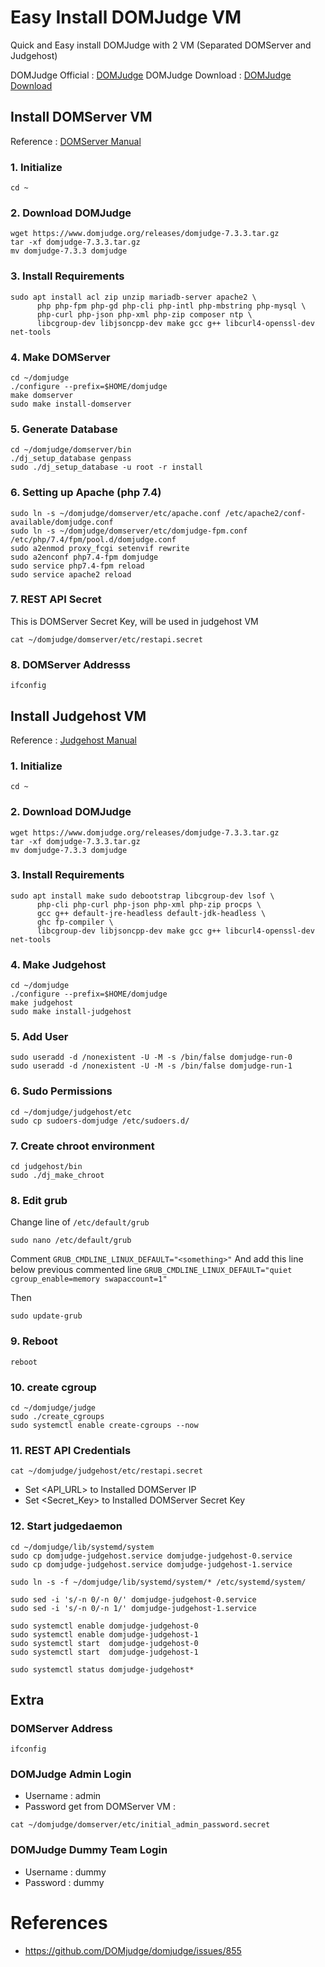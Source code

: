 # Easy Install DOMJudge VM
Quick and Easy install DOMJudge with 2 VM (Separated DOMServer and Judgehost)

DOMJudge Official : [DOMJudge](https://www.domjudge.org)
DOMJudge Download : [DOMJudge Download](https://www.domjudge.org/download)

## Install DOMServer VM
Reference : [DOMServer Manual](https://www.domjudge.org/docs/manual/7.3/install-domserver.html)

### 1. Initialize
```
cd ~
```

### 2. Download DOMJudge
```
wget https://www.domjudge.org/releases/domjudge-7.3.3.tar.gz
tar -xf domjudge-7.3.3.tar.gz
mv domjudge-7.3.3 domjudge
```

### 3. Install Requirements
```
sudo apt install acl zip unzip mariadb-server apache2 \
      php php-fpm php-gd php-cli php-intl php-mbstring php-mysql \
      php-curl php-json php-xml php-zip composer ntp \
      libcgroup-dev libjsoncpp-dev make gcc g++ libcurl4-openssl-dev net-tools
```

### 4. Make DOMServer
```
cd ~/domjudge
./configure --prefix=$HOME/domjudge
make domserver
sudo make install-domserver
```

### 5. Generate Database
```
cd ~/domjudge/domserver/bin
./dj_setup_database genpass
sudo ./dj_setup_database -u root -r install
```

### 6. Setting up Apache (php 7.4)
```
sudo ln -s ~/domjudge/domserver/etc/apache.conf /etc/apache2/conf-available/domjudge.conf
sudo ln -s ~/domjudge/domserver/etc/domjudge-fpm.conf /etc/php/7.4/fpm/pool.d/domjudge.conf
sudo a2enmod proxy_fcgi setenvif rewrite
sudo a2enconf php7.4-fpm domjudge
sudo service php7.4-fpm reload
sudo service apache2 reload
```

### 7. REST API Secret
This is DOMServer Secret Key, will be used in judgehost VM
```
cat ~/domjudge/domserver/etc/restapi.secret
```

### 8. DOMServer Addresss
```
ifconfig
```

## Install Judgehost VM
Reference : [Judgehost Manual](https://www.domjudge.org/docs/manual/7.3/install-judgehost.html)

### 1. Initialize
```
cd ~
```

### 2. Download DOMJudge
```
wget https://www.domjudge.org/releases/domjudge-7.3.3.tar.gz
tar -xf domjudge-7.3.3.tar.gz
mv domjudge-7.3.3 domjudge
```

### 3. Install Requirements
```
sudo apt install make sudo debootstrap libcgroup-dev lsof \
      php-cli php-curl php-json php-xml php-zip procps \
      gcc g++ default-jre-headless default-jdk-headless \
      ghc fp-compiler \
      libcgroup-dev libjsoncpp-dev make gcc g++ libcurl4-openssl-dev net-tools
```

### 4. Make Judgehost
```
cd ~/domjudge
./configure --prefix=$HOME/domjudge
make judgehost
sudo make install-judgehost
```

### 5. Add User
```
sudo useradd -d /nonexistent -U -M -s /bin/false domjudge-run-0
sudo useradd -d /nonexistent -U -M -s /bin/false domjudge-run-1
```

### 6. Sudo Permissions
```
cd ~/domjudge/judgehost/etc
sudo cp sudoers-domjudge /etc/sudoers.d/
```

### 7. Create chroot environment
```
cd judgehost/bin
sudo ./dj_make_chroot
```

### 8. Edit grub
Change line of  ```/etc/default/grub```
```
sudo nano /etc/default/grub
```

Comment ```GRUB_CMDLINE_LINUX_DEFAULT="<something>"``` 
And add this line below previous commented line ```GRUB_CMDLINE_LINUX_DEFAULT="quiet cgroup_enable=memory swapaccount=1"```

Then 
```
sudo update-grub
```

### 9. Reboot
```
reboot
```

### 10. create cgroup
```
cd ~/domjudge/judge
sudo ./create_cgroups
sudo systemctl enable create-cgroups --now
```

### 11. REST API Credentials
```
cat ~/domjudge/judgehost/etc/restapi.secret
```
- Set <API_URL> to Installed DOMServer IP
- Set <Secret_Key> to Installed DOMServer Secret Key

### 12. Start judgedaemon
```
cd ~/domjudge/lib/systemd/system
sudo cp domjudge-judgehost.service domjudge-judgehost-0.service
sudo cp domjudge-judgehost.service domjudge-judgehost-1.service

sudo ln -s -f ~/domjudge/lib/systemd/system/* /etc/systemd/system/

sudo sed -i 's/-n 0/-n 0/' domjudge-judgehost-0.service
sudo sed -i 's/-n 0/-n 1/' domjudge-judgehost-1.service

sudo systemctl enable domjudge-judgehost-0
sudo systemctl enable domjudge-judgehost-1
sudo systemctl start  domjudge-judgehost-0
sudo systemctl start  domjudge-judgehost-1

sudo systemctl status domjudge-judgehost*
```

## Extra
### DOMServer Address
```
ifconfig
```

### DOMJudge Admin Login
- Username : admin
- Password get from DOMServer VM :
```
cat ~/domjudge/domserver/etc/initial_admin_password.secret
```

### DOMJudge Dummy Team Login
- Username : dummy
- Password : dummy

# References
- https://github.com/DOMjudge/domjudge/issues/855